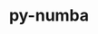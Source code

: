 ---
title: "py-numba"
layout: cache
categories: [package, develop]
meta: {"compilers": ["gcc@=11.1.0", "gcc@=11.4.0", "gcc@=9.4.0", "oneapi@=2024.2.1"], "num_specs": 73, "num_specs_by_stack": {"data-vis-sdk": 8, "e4s": 33, "e4s-neoverse_v1": 5, "e4s-oneapi": 13, "e4s-power": 4, "e4s-rocm-external": 8, "root": 73}, "oss": ["ubuntu20.04", "ubuntu22.04"], "platforms": ["linux"], "stacks": ["data-vis-sdk", "e4s", "e4s-neoverse_v1", "e4s-oneapi", "e4s-power", "e4s-rocm-external", "root"], "targets": ["neoverse_v1", "ppc64le", "x86_64_v3"], "versions": ["0.58.1", "0.59.1", "0.60.0", "0.61.0"]}
spec_details: [{"compiler": "oneapi@=2024.2.1", "hash": "246lorewfxpikorvuvvnbfcu3w3adtli", "os": "ubuntu22.04", "platform": "linux", "size": "-", "stacks": ["e4s-oneapi", "root"], "tarball": "https://binaries.spack.io/develop/build_cache/linux-ubuntu22.04-x86_64_v3/oneapi-2024.2.1/py-numba-0.59.1/linux-ubuntu22.04-x86_64_v3-oneapi-2024.2.1-py-numba-0.59.1-246lorewfxpikorvuvvnbfcu3w3adtli.spack", "target": "x86_64_v3", "variants": ["build_system=python_pip", "~tbb"], "versions": ["0.59.1"]}, {"compiler": "gcc@=11.4.0", "hash": "2k6lxvyw4n3txwoqdb7vlgmz3qidkjbe", "os": "ubuntu22.04", "platform": "linux", "size": "-", "stacks": ["e4s", "root"], "tarball": "https://binaries.spack.io/develop/build_cache/linux-ubuntu22.04-x86_64_v3/gcc-11.4.0/py-numba-0.59.1/linux-ubuntu22.04-x86_64_v3-gcc-11.4.0-py-numba-0.59.1-2k6lxvyw4n3txwoqdb7vlgmz3qidkjbe.spack", "target": "x86_64_v3", "variants": ["build_system=python_pip", "~tbb"], "versions": ["0.59.1"]}, {"compiler": "gcc@=11.4.0", "hash": "2ty75atjrqy4rhf6juzupgeku6f75do5", "os": "ubuntu22.04", "platform": "linux", "size": "-", "stacks": ["e4s-neoverse_v1", "root"], "tarball": "https://binaries.spack.io/develop/build_cache/linux-ubuntu22.04-neoverse_v1/gcc-11.4.0/py-numba-0.58.1/linux-ubuntu22.04-neoverse_v1-gcc-11.4.0-py-numba-0.58.1-2ty75atjrqy4rhf6juzupgeku6f75do5.spack", "target": "neoverse_v1", "variants": ["build_system=python_pip", "~tbb"], "versions": ["0.58.1"]}, {"compiler": "gcc@=11.4.0", "hash": "42k4iob33xjwpqktumfue4vh4fzddjqx", "os": "ubuntu22.04", "platform": "linux", "size": "-", "stacks": ["e4s", "root"], "tarball": "https://binaries.spack.io/develop/build_cache/linux-ubuntu22.04-x86_64_v3/gcc-11.4.0/py-numba-0.61.0/linux-ubuntu22.04-x86_64_v3-gcc-11.4.0-py-numba-0.61.0-42k4iob33xjwpqktumfue4vh4fzddjqx.spack", "target": "x86_64_v3", "variants": ["build_system=python_pip", "~tbb"], "versions": ["0.61.0"]}, {"compiler": "gcc@=11.4.0", "hash": "4axxputy275go7wlfkcawxizboxwz4h4", "os": "ubuntu22.04", "platform": "linux", "size": "-", "stacks": ["e4s", "root"], "tarball": "https://binaries.spack.io/develop/build_cache/linux-ubuntu22.04-x86_64_v3/gcc-11.4.0/py-numba-0.59.1/linux-ubuntu22.04-x86_64_v3-gcc-11.4.0-py-numba-0.59.1-4axxputy275go7wlfkcawxizboxwz4h4.spack", "target": "x86_64_v3", "variants": ["build_system=python_pip", "~tbb"], "versions": ["0.59.1"]}, {"compiler": "oneapi@=2024.2.1", "hash": "4btxwos35qhf4afcmxctpjvxzqn342tc", "os": "ubuntu22.04", "platform": "linux", "size": "-", "stacks": ["e4s-oneapi", "root"], "tarball": "https://binaries.spack.io/develop/build_cache/linux-ubuntu22.04-x86_64_v3/oneapi-2024.2.1/py-numba-0.59.1/linux-ubuntu22.04-x86_64_v3-oneapi-2024.2.1-py-numba-0.59.1-4btxwos35qhf4afcmxctpjvxzqn342tc.spack", "target": "x86_64_v3", "variants": ["build_system=python_pip", "~tbb"], "versions": ["0.59.1"]}, {"compiler": "gcc@=11.4.0", "hash": "4q2zcrkxmm6hklqeamdkv2rj4lgtepyt", "os": "ubuntu22.04", "platform": "linux", "size": "-", "stacks": ["e4s-rocm-external", "root"], "tarball": "https://binaries.spack.io/develop/build_cache/linux-ubuntu22.04-x86_64_v3/gcc-11.4.0/py-numba-0.59.1/linux-ubuntu22.04-x86_64_v3-gcc-11.4.0-py-numba-0.59.1-4q2zcrkxmm6hklqeamdkv2rj4lgtepyt.spack", "target": "x86_64_v3", "variants": ["build_system=python_pip", "~tbb"], "versions": ["0.59.1"]}, {"compiler": "gcc@=11.4.0", "hash": "4sgdmdu4pzu7j2mozjvic3rfr5hdj6cl", "os": "ubuntu22.04", "platform": "linux", "size": "-", "stacks": ["e4s", "root"], "tarball": "https://binaries.spack.io/develop/build_cache/linux-ubuntu22.04-x86_64_v3/gcc-11.4.0/py-numba-0.59.1/linux-ubuntu22.04-x86_64_v3-gcc-11.4.0-py-numba-0.59.1-4sgdmdu4pzu7j2mozjvic3rfr5hdj6cl.spack", "target": "x86_64_v3", "variants": ["build_system=python_pip", "~tbb"], "versions": ["0.59.1"]}, {"compiler": "gcc@=11.4.0", "hash": "4wpjetzwto3ebiz4vxib56bs4d27nnff", "os": "ubuntu22.04", "platform": "linux", "size": "-", "stacks": ["e4s", "root"], "tarball": "https://binaries.spack.io/develop/build_cache/linux-ubuntu22.04-x86_64_v3/gcc-11.4.0/py-numba-0.59.1/linux-ubuntu22.04-x86_64_v3-gcc-11.4.0-py-numba-0.59.1-4wpjetzwto3ebiz4vxib56bs4d27nnff.spack", "target": "x86_64_v3", "variants": ["build_system=python_pip", "~tbb"], "versions": ["0.59.1"]}, {"compiler": "oneapi@=2024.2.1", "hash": "4wysivelluzwbf44xdjyb5vinevvchrc", "os": "ubuntu22.04", "platform": "linux", "size": "-", "stacks": ["e4s-oneapi", "root"], "tarball": "https://binaries.spack.io/develop/build_cache/linux-ubuntu22.04-x86_64_v3/oneapi-2024.2.1/py-numba-0.59.1/linux-ubuntu22.04-x86_64_v3-oneapi-2024.2.1-py-numba-0.59.1-4wysivelluzwbf44xdjyb5vinevvchrc.spack", "target": "x86_64_v3", "variants": ["build_system=python_pip", "~tbb"], "versions": ["0.59.1"]}, {"compiler": "gcc@=11.4.0", "hash": "54qgnqi6vcvuxqhaqrr74ayenmurligl", "os": "ubuntu22.04", "platform": "linux", "size": "-", "stacks": ["e4s", "root"], "tarball": "https://binaries.spack.io/develop/build_cache/linux-ubuntu22.04-x86_64_v3/gcc-11.4.0/py-numba-0.61.0/linux-ubuntu22.04-x86_64_v3-gcc-11.4.0-py-numba-0.61.0-54qgnqi6vcvuxqhaqrr74ayenmurligl.spack", "target": "x86_64_v3", "variants": ["build_system=python_pip", "~tbb"], "versions": ["0.61.0"]}, {"compiler": "gcc@=11.4.0", "hash": "5acbxch5vtoc7l2rtmlawj5hu7ht4row", "os": "ubuntu22.04", "platform": "linux", "size": "-", "stacks": ["e4s-neoverse_v1", "root"], "tarball": "https://binaries.spack.io/develop/build_cache/linux-ubuntu22.04-neoverse_v1/gcc-11.4.0/py-numba-0.58.1/linux-ubuntu22.04-neoverse_v1-gcc-11.4.0-py-numba-0.58.1-5acbxch5vtoc7l2rtmlawj5hu7ht4row.spack", "target": "neoverse_v1", "variants": ["build_system=python_pip", "~tbb"], "versions": ["0.58.1"]}, {"compiler": "gcc@=11.1.0", "hash": "5cihojsbt2zadwdsatrizulzpgyhysyd", "os": "ubuntu20.04", "platform": "linux", "size": "-", "stacks": ["data-vis-sdk", "root"], "tarball": "https://binaries.spack.io/develop/build_cache/linux-ubuntu20.04-x86_64_v3/gcc-11.1.0/py-numba-0.59.1/linux-ubuntu20.04-x86_64_v3-gcc-11.1.0-py-numba-0.59.1-5cihojsbt2zadwdsatrizulzpgyhysyd.spack", "target": "x86_64_v3", "variants": ["build_system=python_pip", "~tbb"], "versions": ["0.59.1"]}, {"compiler": "gcc@=11.1.0", "hash": "5gi5jk6b3u7agro65qrpe7p4xwvfrmuf", "os": "ubuntu20.04", "platform": "linux", "size": "-", "stacks": ["data-vis-sdk", "root"], "tarball": "https://binaries.spack.io/develop/build_cache/linux-ubuntu20.04-x86_64_v3/gcc-11.1.0/py-numba-0.59.1/linux-ubuntu20.04-x86_64_v3-gcc-11.1.0-py-numba-0.59.1-5gi5jk6b3u7agro65qrpe7p4xwvfrmuf.spack", "target": "x86_64_v3", "variants": ["build_system=python_pip", "~tbb"], "versions": ["0.59.1"]}, {"compiler": "oneapi@=2024.2.1", "hash": "5y3ylv63tjdygadylxnqtw4xdmhf7yvm", "os": "ubuntu22.04", "platform": "linux", "size": "-", "stacks": ["e4s-oneapi", "root"], "tarball": "https://binaries.spack.io/develop/build_cache/linux-ubuntu22.04-x86_64_v3/oneapi-2024.2.1/py-numba-0.59.1/linux-ubuntu22.04-x86_64_v3-oneapi-2024.2.1-py-numba-0.59.1-5y3ylv63tjdygadylxnqtw4xdmhf7yvm.spack", "target": "x86_64_v3", "variants": ["build_system=python_pip", "~tbb"], "versions": ["0.59.1"]}, {"compiler": "gcc@=11.4.0", "hash": "6j3ix3c5sfzk23wjea5mnlr74pgth5nc", "os": "ubuntu22.04", "platform": "linux", "size": "-", "stacks": ["e4s-rocm-external", "root"], "tarball": "https://binaries.spack.io/develop/build_cache/linux-ubuntu22.04-x86_64_v3/gcc-11.4.0/py-numba-0.59.1/linux-ubuntu22.04-x86_64_v3-gcc-11.4.0-py-numba-0.59.1-6j3ix3c5sfzk23wjea5mnlr74pgth5nc.spack", "target": "x86_64_v3", "variants": ["build_system=python_pip", "~tbb"], "versions": ["0.59.1"]}, {"compiler": "gcc@=11.4.0", "hash": "6pzdt4exw24sijoeqersfh2fajjhkfub", "os": "ubuntu22.04", "platform": "linux", "size": "-", "stacks": ["e4s", "root"], "tarball": "https://binaries.spack.io/develop/build_cache/linux-ubuntu22.04-x86_64_v3/gcc-11.4.0/py-numba-0.61.0/linux-ubuntu22.04-x86_64_v3-gcc-11.4.0-py-numba-0.61.0-6pzdt4exw24sijoeqersfh2fajjhkfub.spack", "target": "x86_64_v3", "variants": ["build_system=python_pip", "~tbb"], "versions": ["0.61.0"]}, {"compiler": "gcc@=11.4.0", "hash": "77ktooxgfwjf7teersf22d6ox3fqauny", "os": "ubuntu22.04", "platform": "linux", "size": "-", "stacks": ["e4s", "root"], "tarball": "https://binaries.spack.io/develop/build_cache/linux-ubuntu22.04-x86_64_v3/gcc-11.4.0/py-numba-0.61.0/linux-ubuntu22.04-x86_64_v3-gcc-11.4.0-py-numba-0.61.0-77ktooxgfwjf7teersf22d6ox3fqauny.spack", "target": "x86_64_v3", "variants": ["build_system=python_pip", "~tbb"], "versions": ["0.61.0"]}, {"compiler": "gcc@=11.4.0", "hash": "7wxoe3rxqduhk27xap23ynfhnkui4t6d", "os": "ubuntu22.04", "platform": "linux", "size": "-", "stacks": ["e4s", "root"], "tarball": "https://binaries.spack.io/develop/build_cache/linux-ubuntu22.04-x86_64_v3/gcc-11.4.0/py-numba-0.59.1/linux-ubuntu22.04-x86_64_v3-gcc-11.4.0-py-numba-0.59.1-7wxoe3rxqduhk27xap23ynfhnkui4t6d.spack", "target": "x86_64_v3", "variants": ["build_system=python_pip", "~tbb"], "versions": ["0.59.1"]}, {"compiler": "oneapi@=2024.2.1", "hash": "bia53simyao3yclhhwsmtpahdty3dq4r", "os": "ubuntu22.04", "platform": "linux", "size": "-", "stacks": ["e4s-oneapi", "root"], "tarball": "https://binaries.spack.io/develop/build_cache/linux-ubuntu22.04-x86_64_v3/oneapi-2024.2.1/py-numba-0.59.1/linux-ubuntu22.04-x86_64_v3-oneapi-2024.2.1-py-numba-0.59.1-bia53simyao3yclhhwsmtpahdty3dq4r.spack", "target": "x86_64_v3", "variants": ["build_system=python_pip", "~tbb"], "versions": ["0.59.1"]}, {"compiler": "gcc@=11.4.0", "hash": "bqcy6noumbvp5gqzhdolmvyvf6gmmmcb", "os": "ubuntu22.04", "platform": "linux", "size": "-", "stacks": ["e4s", "root"], "tarball": "https://binaries.spack.io/develop/build_cache/linux-ubuntu22.04-x86_64_v3/gcc-11.4.0/py-numba-0.59.1/linux-ubuntu22.04-x86_64_v3-gcc-11.4.0-py-numba-0.59.1-bqcy6noumbvp5gqzhdolmvyvf6gmmmcb.spack", "target": "x86_64_v3", "variants": ["build_system=python_pip", "~tbb"], "versions": ["0.59.1"]}, {"compiler": "gcc@=11.4.0", "hash": "ctbs6oy2pcacet6qjoabsmjqyh7aj2d2", "os": "ubuntu22.04", "platform": "linux", "size": "-", "stacks": ["e4s", "root"], "tarball": "https://binaries.spack.io/develop/build_cache/linux-ubuntu22.04-x86_64_v3/gcc-11.4.0/py-numba-0.59.1/linux-ubuntu22.04-x86_64_v3-gcc-11.4.0-py-numba-0.59.1-ctbs6oy2pcacet6qjoabsmjqyh7aj2d2.spack", "target": "x86_64_v3", "variants": ["build_system=python_pip", "~tbb"], "versions": ["0.59.1"]}, {"compiler": "gcc@=11.1.0", "hash": "d2vtcw5l6wlsnzr4cpi6amvujnmusev5", "os": "ubuntu20.04", "platform": "linux", "size": "-", "stacks": ["root"], "tarball": "https://binaries.spack.io/develop/build_cache/linux-ubuntu20.04-x86_64_v3/gcc-11.1.0/py-numba-0.59.1/linux-ubuntu20.04-x86_64_v3-gcc-11.1.0-py-numba-0.59.1-d2vtcw5l6wlsnzr4cpi6amvujnmusev5.spack", "target": "x86_64_v3", "variants": ["build_system=python_pip", "~tbb"], "versions": ["0.59.1"]}, {"compiler": "oneapi@=2024.2.1", "hash": "dakpr7rvkmw4rhlsy5bu2msdanutdhyv", "os": "ubuntu22.04", "platform": "linux", "size": "-", "stacks": ["e4s-oneapi", "root"], "tarball": "https://binaries.spack.io/develop/build_cache/linux-ubuntu22.04-x86_64_v3/oneapi-2024.2.1/py-numba-0.59.1/linux-ubuntu22.04-x86_64_v3-oneapi-2024.2.1-py-numba-0.59.1-dakpr7rvkmw4rhlsy5bu2msdanutdhyv.spack", "target": "x86_64_v3", "variants": ["build_system=python_pip", "~tbb"], "versions": ["0.59.1"]}, {"compiler": "gcc@=11.4.0", "hash": "diqb7oawuofpoxnfadvktbx3boxoprqr", "os": "ubuntu22.04", "platform": "linux", "size": "-", "stacks": ["e4s", "root"], "tarball": "https://binaries.spack.io/develop/build_cache/linux-ubuntu22.04-x86_64_v3/gcc-11.4.0/py-numba-0.59.1/linux-ubuntu22.04-x86_64_v3-gcc-11.4.0-py-numba-0.59.1-diqb7oawuofpoxnfadvktbx3boxoprqr.spack", "target": "x86_64_v3", "variants": ["build_system=python_pip", "~tbb"], "versions": ["0.59.1"]}, {"compiler": "gcc@=11.4.0", "hash": "dshvl5xnqfbecl4zhyj7a2na67v554bn", "os": "ubuntu22.04", "platform": "linux", "size": "-", "stacks": ["e4s", "root"], "tarball": "https://binaries.spack.io/develop/build_cache/linux-ubuntu22.04-x86_64_v3/gcc-11.4.0/py-numba-0.59.1/linux-ubuntu22.04-x86_64_v3-gcc-11.4.0-py-numba-0.59.1-dshvl5xnqfbecl4zhyj7a2na67v554bn.spack", "target": "x86_64_v3", "variants": ["build_system=python_pip", "~tbb"], "versions": ["0.59.1"]}, {"compiler": "gcc@=11.1.0", "hash": "dsxsi2evkgcaxhokcde3glwka6uex6bu", "os": "ubuntu20.04", "platform": "linux", "size": "-", "stacks": ["data-vis-sdk", "root"], "tarball": "https://binaries.spack.io/develop/build_cache/linux-ubuntu20.04-x86_64_v3/gcc-11.1.0/py-numba-0.59.1/linux-ubuntu20.04-x86_64_v3-gcc-11.1.0-py-numba-0.59.1-dsxsi2evkgcaxhokcde3glwka6uex6bu.spack", "target": "x86_64_v3", "variants": ["build_system=python_pip", "~tbb"], "versions": ["0.59.1"]}, {"compiler": "oneapi@=2024.2.1", "hash": "dxuhewxbwentd5e3qpygmleo2pmaisq4", "os": "ubuntu22.04", "platform": "linux", "size": "-", "stacks": ["e4s-oneapi", "root"], "tarball": "https://binaries.spack.io/develop/build_cache/linux-ubuntu22.04-x86_64_v3/oneapi-2024.2.1/py-numba-0.59.1/linux-ubuntu22.04-x86_64_v3-oneapi-2024.2.1-py-numba-0.59.1-dxuhewxbwentd5e3qpygmleo2pmaisq4.spack", "target": "x86_64_v3", "variants": ["build_system=python_pip", "~tbb"], "versions": ["0.59.1"]}, {"compiler": "gcc@=11.4.0", "hash": "e4vju6obualkuphybn4gybfuzm6omc33", "os": "ubuntu22.04", "platform": "linux", "size": "-", "stacks": ["e4s-neoverse_v1", "root"], "tarball": "https://binaries.spack.io/develop/build_cache/linux-ubuntu22.04-neoverse_v1/gcc-11.4.0/py-numba-0.58.1/linux-ubuntu22.04-neoverse_v1-gcc-11.4.0-py-numba-0.58.1-e4vju6obualkuphybn4gybfuzm6omc33.spack", "target": "neoverse_v1", "variants": ["build_system=python_pip", "~tbb"], "versions": ["0.58.1"]}, {"compiler": "gcc@=11.4.0", "hash": "ee5jyyfmu36aitqw2aj2bl477lrt47ed", "os": "ubuntu22.04", "platform": "linux", "size": "-", "stacks": ["e4s", "root"], "tarball": "https://binaries.spack.io/develop/build_cache/linux-ubuntu22.04-x86_64_v3/gcc-11.4.0/py-numba-0.59.1/linux-ubuntu22.04-x86_64_v3-gcc-11.4.0-py-numba-0.59.1-ee5jyyfmu36aitqw2aj2bl477lrt47ed.spack", "target": "x86_64_v3", "variants": ["build_system=python_pip", "~tbb"], "versions": ["0.59.1"]}, {"compiler": "gcc@=9.4.0", "hash": "fcvi7ulshbpoxmqszpcy2xkolmdmiwzx", "os": "ubuntu20.04", "platform": "linux", "size": "-", "stacks": ["e4s-power", "root"], "tarball": "https://binaries.spack.io/develop/build_cache/linux-ubuntu20.04-ppc64le/gcc-9.4.0/py-numba-0.59.1/linux-ubuntu20.04-ppc64le-gcc-9.4.0-py-numba-0.59.1-fcvi7ulshbpoxmqszpcy2xkolmdmiwzx.spack", "target": "ppc64le", "variants": ["build_system=python_pip", "~tbb"], "versions": ["0.59.1"]}, {"compiler": "gcc@=11.4.0", "hash": "gccajxlant6edmkgn4wunvf63tgignj5", "os": "ubuntu22.04", "platform": "linux", "size": "-", "stacks": ["e4s-neoverse_v1", "root"], "tarball": "https://binaries.spack.io/develop/build_cache/linux-ubuntu22.04-neoverse_v1/gcc-11.4.0/py-numba-0.58.1/linux-ubuntu22.04-neoverse_v1-gcc-11.4.0-py-numba-0.58.1-gccajxlant6edmkgn4wunvf63tgignj5.spack", "target": "neoverse_v1", "variants": ["build_system=python_pip", "~tbb"], "versions": ["0.58.1"]}, {"compiler": "gcc@=9.4.0", "hash": "hp4eovnkjbbhrmmiy7ghmdtzabqg72fu", "os": "ubuntu20.04", "platform": "linux", "size": "-", "stacks": ["e4s-power", "root"], "tarball": "https://binaries.spack.io/develop/build_cache/linux-ubuntu20.04-ppc64le/gcc-9.4.0/py-numba-0.59.1/linux-ubuntu20.04-ppc64le-gcc-9.4.0-py-numba-0.59.1-hp4eovnkjbbhrmmiy7ghmdtzabqg72fu.spack", "target": "ppc64le", "variants": ["build_system=python_pip", "~tbb"], "versions": ["0.59.1"]}, {"compiler": "gcc@=11.1.0", "hash": "hubkh5mfw2zrf777h3jmp5v32sb53424", "os": "ubuntu20.04", "platform": "linux", "size": "-", "stacks": ["data-vis-sdk", "root"], "tarball": "https://binaries.spack.io/develop/build_cache/linux-ubuntu20.04-x86_64_v3/gcc-11.1.0/py-numba-0.59.1/linux-ubuntu20.04-x86_64_v3-gcc-11.1.0-py-numba-0.59.1-hubkh5mfw2zrf777h3jmp5v32sb53424.spack", "target": "x86_64_v3", "variants": ["build_system=python_pip", "~tbb"], "versions": ["0.59.1"]}, {"compiler": "oneapi@=2024.2.1", "hash": "k6nj4ky5csbsd2nmcdbjlpbdnth5pky7", "os": "ubuntu22.04", "platform": "linux", "size": "-", "stacks": ["e4s-oneapi", "root"], "tarball": "https://binaries.spack.io/develop/build_cache/linux-ubuntu22.04-x86_64_v3/oneapi-2024.2.1/py-numba-0.59.1/linux-ubuntu22.04-x86_64_v3-oneapi-2024.2.1-py-numba-0.59.1-k6nj4ky5csbsd2nmcdbjlpbdnth5pky7.spack", "target": "x86_64_v3", "variants": ["build_system=python_pip", "~tbb"], "versions": ["0.59.1"]}, {"compiler": "gcc@=9.4.0", "hash": "kqtbztbjuo6ducvslfolzonmghfvmyzq", "os": "ubuntu20.04", "platform": "linux", "size": "-", "stacks": ["e4s-power", "root"], "tarball": "https://binaries.spack.io/develop/build_cache/linux-ubuntu20.04-ppc64le/gcc-9.4.0/py-numba-0.60.0/linux-ubuntu20.04-ppc64le-gcc-9.4.0-py-numba-0.60.0-kqtbztbjuo6ducvslfolzonmghfvmyzq.spack", "target": "ppc64le", "variants": ["build_system=python_pip", "~tbb"], "versions": ["0.60.0"]}, {"compiler": "gcc@=11.4.0", "hash": "kyido336e2ai7yvhjunqz6m22hwycfbf", "os": "ubuntu22.04", "platform": "linux", "size": "-", "stacks": ["e4s", "root"], "tarball": "https://binaries.spack.io/develop/build_cache/linux-ubuntu22.04-x86_64_v3/gcc-11.4.0/py-numba-0.61.0/linux-ubuntu22.04-x86_64_v3-gcc-11.4.0-py-numba-0.61.0-kyido336e2ai7yvhjunqz6m22hwycfbf.spack", "target": "x86_64_v3", "variants": ["build_system=python_pip", "~tbb"], "versions": ["0.61.0"]}, {"compiler": "gcc@=11.4.0", "hash": "liwzwgo5wgwuocogxfjv75nc7dofvy2r", "os": "ubuntu22.04", "platform": "linux", "size": "-", "stacks": ["e4s", "root"], "tarball": "https://binaries.spack.io/develop/build_cache/linux-ubuntu22.04-x86_64_v3/gcc-11.4.0/py-numba-0.59.1/linux-ubuntu22.04-x86_64_v3-gcc-11.4.0-py-numba-0.59.1-liwzwgo5wgwuocogxfjv75nc7dofvy2r.spack", "target": "x86_64_v3", "variants": ["build_system=python_pip", "~tbb"], "versions": ["0.59.1"]}, {"compiler": "gcc@=11.4.0", "hash": "lkd6nzto26u7tflcpm3g7d3wbfaik73d", "os": "ubuntu22.04", "platform": "linux", "size": "-", "stacks": ["e4s", "root"], "tarball": "https://binaries.spack.io/develop/build_cache/linux-ubuntu22.04-x86_64_v3/gcc-11.4.0/py-numba-0.59.1/linux-ubuntu22.04-x86_64_v3-gcc-11.4.0-py-numba-0.59.1-lkd6nzto26u7tflcpm3g7d3wbfaik73d.spack", "target": "x86_64_v3", "variants": ["build_system=python_pip", "~tbb"], "versions": ["0.59.1"]}, {"compiler": "oneapi@=2024.2.1", "hash": "lp4vsbg4mt245zqh6oggpxavcitvjvps", "os": "ubuntu22.04", "platform": "linux", "size": "-", "stacks": ["e4s-oneapi", "root"], "tarball": "https://binaries.spack.io/develop/build_cache/linux-ubuntu22.04-x86_64_v3/oneapi-2024.2.1/py-numba-0.59.1/linux-ubuntu22.04-x86_64_v3-oneapi-2024.2.1-py-numba-0.59.1-lp4vsbg4mt245zqh6oggpxavcitvjvps.spack", "target": "x86_64_v3", "variants": ["build_system=python_pip", "~tbb"], "versions": ["0.59.1"]}, {"compiler": "gcc@=11.4.0", "hash": "lvnhul4sd37fkq3wegwz4enegqbn5mce", "os": "ubuntu22.04", "platform": "linux", "size": "-", "stacks": ["e4s", "root"], "tarball": "https://binaries.spack.io/develop/build_cache/linux-ubuntu22.04-x86_64_v3/gcc-11.4.0/py-numba-0.59.1/linux-ubuntu22.04-x86_64_v3-gcc-11.4.0-py-numba-0.59.1-lvnhul4sd37fkq3wegwz4enegqbn5mce.spack", "target": "x86_64_v3", "variants": ["build_system=python_pip", "~tbb"], "versions": ["0.59.1"]}, {"compiler": "gcc@=11.4.0", "hash": "m4h3vknff5zq3bxbhxivp6orrywqs2no", "os": "ubuntu22.04", "platform": "linux", "size": "-", "stacks": ["e4s", "root"], "tarball": "https://binaries.spack.io/develop/build_cache/linux-ubuntu22.04-x86_64_v3/gcc-11.4.0/py-numba-0.59.1/linux-ubuntu22.04-x86_64_v3-gcc-11.4.0-py-numba-0.59.1-m4h3vknff5zq3bxbhxivp6orrywqs2no.spack", "target": "x86_64_v3", "variants": ["build_system=python_pip", "~tbb"], "versions": ["0.59.1"]}, {"compiler": "gcc@=11.1.0", "hash": "mcwdi6h3v7mksvel5qiwmxeu3v5iuaup", "os": "ubuntu20.04", "platform": "linux", "size": "-", "stacks": ["data-vis-sdk", "root"], "tarball": "https://binaries.spack.io/develop/build_cache/linux-ubuntu20.04-x86_64_v3/gcc-11.1.0/py-numba-0.59.1/linux-ubuntu20.04-x86_64_v3-gcc-11.1.0-py-numba-0.59.1-mcwdi6h3v7mksvel5qiwmxeu3v5iuaup.spack", "target": "x86_64_v3", "variants": ["build_system=python_pip", "~tbb"], "versions": ["0.59.1"]}, {"compiler": "gcc@=11.4.0", "hash": "midqvne4ooraqnf2liqklm4wbctzqi6a", "os": "ubuntu22.04", "platform": "linux", "size": "-", "stacks": ["e4s", "root"], "tarball": "https://binaries.spack.io/develop/build_cache/linux-ubuntu22.04-x86_64_v3/gcc-11.4.0/py-numba-0.61.0/linux-ubuntu22.04-x86_64_v3-gcc-11.4.0-py-numba-0.61.0-midqvne4ooraqnf2liqklm4wbctzqi6a.spack", "target": "x86_64_v3", "variants": ["build_system=python_pip", "~tbb"], "versions": ["0.61.0"]}, {"compiler": "gcc@=11.4.0", "hash": "o5crdwqcaxoqjlmpl6w76yzcueyk2kho", "os": "ubuntu22.04", "platform": "linux", "size": "-", "stacks": ["e4s", "root"], "tarball": "https://binaries.spack.io/develop/build_cache/linux-ubuntu22.04-x86_64_v3/gcc-11.4.0/py-numba-0.61.0/linux-ubuntu22.04-x86_64_v3-gcc-11.4.0-py-numba-0.61.0-o5crdwqcaxoqjlmpl6w76yzcueyk2kho.spack", "target": "x86_64_v3", "variants": ["build_system=python_pip", "~tbb"], "versions": ["0.61.0"]}, {"compiler": "gcc@=11.4.0", "hash": "o5suwuer5blbdjnybmqg2ajjxk4ly6md", "os": "ubuntu22.04", "platform": "linux", "size": "-", "stacks": ["e4s", "root"], "tarball": "https://binaries.spack.io/develop/build_cache/linux-ubuntu22.04-x86_64_v3/gcc-11.4.0/py-numba-0.61.0/linux-ubuntu22.04-x86_64_v3-gcc-11.4.0-py-numba-0.61.0-o5suwuer5blbdjnybmqg2ajjxk4ly6md.spack", "target": "x86_64_v3", "variants": ["build_system=python_pip", "~tbb"], "versions": ["0.61.0"]}, {"compiler": "gcc@=11.4.0", "hash": "okkfsot7gzvkcfpqzv4atrlzjb54x3yk", "os": "ubuntu22.04", "platform": "linux", "size": "-", "stacks": ["e4s-neoverse_v1", "root"], "tarball": "https://binaries.spack.io/develop/build_cache/linux-ubuntu22.04-neoverse_v1/gcc-11.4.0/py-numba-0.58.1/linux-ubuntu22.04-neoverse_v1-gcc-11.4.0-py-numba-0.58.1-okkfsot7gzvkcfpqzv4atrlzjb54x3yk.spack", "target": "neoverse_v1", "variants": ["build_system=python_pip", "~tbb"], "versions": ["0.58.1"]}, {"compiler": "gcc@=11.4.0", "hash": "oqtzfqgyneqvhnki42i76wmrz74im4el", "os": "ubuntu22.04", "platform": "linux", "size": "-", "stacks": ["root"], "tarball": "https://binaries.spack.io/develop/build_cache/linux-ubuntu22.04-x86_64_v3/gcc-11.4.0/py-numba-0.61.0/linux-ubuntu22.04-x86_64_v3-gcc-11.4.0-py-numba-0.61.0-oqtzfqgyneqvhnki42i76wmrz74im4el.spack", "target": "x86_64_v3", "variants": ["build_system=python_pip", "~tbb"], "versions": ["0.61.0"]}, {"compiler": "oneapi@=2024.2.1", "hash": "p52drauobfrjt4niukfln3uev7qxdbhl", "os": "ubuntu22.04", "platform": "linux", "size": "-", "stacks": ["e4s-oneapi", "root"], "tarball": "https://binaries.spack.io/develop/build_cache/linux-ubuntu22.04-x86_64_v3/oneapi-2024.2.1/py-numba-0.59.1/linux-ubuntu22.04-x86_64_v3-oneapi-2024.2.1-py-numba-0.59.1-p52drauobfrjt4niukfln3uev7qxdbhl.spack", "target": "x86_64_v3", "variants": ["build_system=python_pip", "~tbb"], "versions": ["0.59.1"]}, {"compiler": "gcc@=11.1.0", "hash": "qhvwcsrkb7qupf2jnqvr64dvz2wqjmpq", "os": "ubuntu20.04", "platform": "linux", "size": "-", "stacks": ["data-vis-sdk", "root"], "tarball": "https://binaries.spack.io/develop/build_cache/linux-ubuntu20.04-x86_64_v3/gcc-11.1.0/py-numba-0.59.1/linux-ubuntu20.04-x86_64_v3-gcc-11.1.0-py-numba-0.59.1-qhvwcsrkb7qupf2jnqvr64dvz2wqjmpq.spack", "target": "x86_64_v3", "variants": ["build_system=python_pip", "~tbb"], "versions": ["0.59.1"]}, {"compiler": "oneapi@=2024.2.1", "hash": "r2h4a6g3mnaatanzoomnl24fdtfv4wkn", "os": "ubuntu22.04", "platform": "linux", "size": "-", "stacks": ["e4s-oneapi", "root"], "tarball": "https://binaries.spack.io/develop/build_cache/linux-ubuntu22.04-x86_64_v3/oneapi-2024.2.1/py-numba-0.59.1/linux-ubuntu22.04-x86_64_v3-oneapi-2024.2.1-py-numba-0.59.1-r2h4a6g3mnaatanzoomnl24fdtfv4wkn.spack", "target": "x86_64_v3", "variants": ["build_system=python_pip", "~tbb"], "versions": ["0.59.1"]}, {"compiler": "gcc@=11.4.0", "hash": "r3qt657hrw3extaj7ttxywmdlvpwsgtm", "os": "ubuntu22.04", "platform": "linux", "size": "-", "stacks": ["e4s", "root"], "tarball": "https://binaries.spack.io/develop/build_cache/linux-ubuntu22.04-x86_64_v3/gcc-11.4.0/py-numba-0.59.1/linux-ubuntu22.04-x86_64_v3-gcc-11.4.0-py-numba-0.59.1-r3qt657hrw3extaj7ttxywmdlvpwsgtm.spack", "target": "x86_64_v3", "variants": ["build_system=python_pip", "~tbb"], "versions": ["0.59.1"]}, {"compiler": "gcc@=11.1.0", "hash": "sfagd5eujaeev57vk7zxvvtutxxa4ijh", "os": "ubuntu20.04", "platform": "linux", "size": "-", "stacks": ["data-vis-sdk", "root"], "tarball": "https://binaries.spack.io/develop/build_cache/linux-ubuntu20.04-x86_64_v3/gcc-11.1.0/py-numba-0.59.1/linux-ubuntu20.04-x86_64_v3-gcc-11.1.0-py-numba-0.59.1-sfagd5eujaeev57vk7zxvvtutxxa4ijh.spack", "target": "x86_64_v3", "variants": ["build_system=python_pip", "~tbb"], "versions": ["0.59.1"]}, {"compiler": "gcc@=11.4.0", "hash": "sluigjk4j4yqmrckmmmova2wupxwqsgd", "os": "ubuntu22.04", "platform": "linux", "size": "-", "stacks": ["e4s", "root"], "tarball": "https://binaries.spack.io/develop/build_cache/linux-ubuntu22.04-x86_64_v3/gcc-11.4.0/py-numba-0.59.1/linux-ubuntu22.04-x86_64_v3-gcc-11.4.0-py-numba-0.59.1-sluigjk4j4yqmrckmmmova2wupxwqsgd.spack", "target": "x86_64_v3", "variants": ["build_system=python_pip", "~tbb"], "versions": ["0.59.1"]}, {"compiler": "gcc@=9.4.0", "hash": "ssxoefwr4gahkxbpwmnbmc6tqyxhlh2c", "os": "ubuntu20.04", "platform": "linux", "size": "-", "stacks": ["e4s-power", "root"], "tarball": "https://binaries.spack.io/develop/build_cache/linux-ubuntu20.04-ppc64le/gcc-9.4.0/py-numba-0.60.0/linux-ubuntu20.04-ppc64le-gcc-9.4.0-py-numba-0.60.0-ssxoefwr4gahkxbpwmnbmc6tqyxhlh2c.spack", "target": "ppc64le", "variants": ["build_system=python_pip", "~tbb"], "versions": ["0.60.0"]}, {"compiler": "gcc@=11.4.0", "hash": "swv27w6hzwdcejsko26azxt4pvxqmh4w", "os": "ubuntu22.04", "platform": "linux", "size": "-", "stacks": ["e4s", "root"], "tarball": "https://binaries.spack.io/develop/build_cache/linux-ubuntu22.04-x86_64_v3/gcc-11.4.0/py-numba-0.59.1/linux-ubuntu22.04-x86_64_v3-gcc-11.4.0-py-numba-0.59.1-swv27w6hzwdcejsko26azxt4pvxqmh4w.spack", "target": "x86_64_v3", "variants": ["build_system=python_pip", "~tbb"], "versions": ["0.59.1"]}, {"compiler": "oneapi@=2024.2.1", "hash": "tbh37nwu7bgaw2ucdcbqvuicy5agy6ts", "os": "ubuntu22.04", "platform": "linux", "size": "-", "stacks": ["e4s-oneapi", "root"], "tarball": "https://binaries.spack.io/develop/build_cache/linux-ubuntu22.04-x86_64_v3/oneapi-2024.2.1/py-numba-0.59.1/linux-ubuntu22.04-x86_64_v3-oneapi-2024.2.1-py-numba-0.59.1-tbh37nwu7bgaw2ucdcbqvuicy5agy6ts.spack", "target": "x86_64_v3", "variants": ["build_system=python_pip", "~tbb"], "versions": ["0.59.1"]}, {"compiler": "gcc@=11.4.0", "hash": "tk7bu63v2m5y3r2qvziaxbg7pwaoiqdo", "os": "ubuntu22.04", "platform": "linux", "size": "-", "stacks": ["e4s-rocm-external", "root"], "tarball": "https://binaries.spack.io/develop/build_cache/linux-ubuntu22.04-x86_64_v3/gcc-11.4.0/py-numba-0.59.1/linux-ubuntu22.04-x86_64_v3-gcc-11.4.0-py-numba-0.59.1-tk7bu63v2m5y3r2qvziaxbg7pwaoiqdo.spack", "target": "x86_64_v3", "variants": ["build_system=python_pip", "~tbb"], "versions": ["0.59.1"]}, {"compiler": "gcc@=11.4.0", "hash": "twedcrnkoagqhhr4cibjfop4vgmy6b23", "os": "ubuntu22.04", "platform": "linux", "size": "-", "stacks": ["e4s", "root"], "tarball": "https://binaries.spack.io/develop/build_cache/linux-ubuntu22.04-x86_64_v3/gcc-11.4.0/py-numba-0.59.1/linux-ubuntu22.04-x86_64_v3-gcc-11.4.0-py-numba-0.59.1-twedcrnkoagqhhr4cibjfop4vgmy6b23.spack", "target": "x86_64_v3", "variants": ["build_system=python_pip", "~tbb"], "versions": ["0.59.1"]}, {"compiler": "gcc@=11.4.0", "hash": "u6jjccbrsiiathkbzhpgp3w75z6hp4ci", "os": "ubuntu22.04", "platform": "linux", "size": "-", "stacks": ["e4s-rocm-external", "root"], "tarball": "https://binaries.spack.io/develop/build_cache/linux-ubuntu22.04-x86_64_v3/gcc-11.4.0/py-numba-0.59.1/linux-ubuntu22.04-x86_64_v3-gcc-11.4.0-py-numba-0.59.1-u6jjccbrsiiathkbzhpgp3w75z6hp4ci.spack", "target": "x86_64_v3", "variants": ["build_system=python_pip", "~tbb"], "versions": ["0.59.1"]}, {"compiler": "oneapi@=2024.2.1", "hash": "uad2ven5p3zrbnaj5g75dopwsaksycdn", "os": "ubuntu22.04", "platform": "linux", "size": "-", "stacks": ["e4s-oneapi", "root"], "tarball": "https://binaries.spack.io/develop/build_cache/linux-ubuntu22.04-x86_64_v3/oneapi-2024.2.1/py-numba-0.59.1/linux-ubuntu22.04-x86_64_v3-oneapi-2024.2.1-py-numba-0.59.1-uad2ven5p3zrbnaj5g75dopwsaksycdn.spack", "target": "x86_64_v3", "variants": ["build_system=python_pip", "~tbb"], "versions": ["0.59.1"]}, {"compiler": "gcc@=11.4.0", "hash": "uom5kggyjbnfzc5zpj7llyozskrvtnn2", "os": "ubuntu22.04", "platform": "linux", "size": "-", "stacks": ["e4s-rocm-external", "root"], "tarball": "https://binaries.spack.io/develop/build_cache/linux-ubuntu22.04-x86_64_v3/gcc-11.4.0/py-numba-0.59.1/linux-ubuntu22.04-x86_64_v3-gcc-11.4.0-py-numba-0.59.1-uom5kggyjbnfzc5zpj7llyozskrvtnn2.spack", "target": "x86_64_v3", "variants": ["build_system=python_pip", "~tbb"], "versions": ["0.59.1"]}, {"compiler": "gcc@=11.1.0", "hash": "vo5lakyawntl4sq2awjoc43nnnjxpdxh", "os": "ubuntu20.04", "platform": "linux", "size": "-", "stacks": ["data-vis-sdk", "root"], "tarball": "https://binaries.spack.io/develop/build_cache/linux-ubuntu20.04-x86_64_v3/gcc-11.1.0/py-numba-0.59.1/linux-ubuntu20.04-x86_64_v3-gcc-11.1.0-py-numba-0.59.1-vo5lakyawntl4sq2awjoc43nnnjxpdxh.spack", "target": "x86_64_v3", "variants": ["build_system=python_pip", "~tbb"], "versions": ["0.59.1"]}, {"compiler": "gcc@=11.4.0", "hash": "wswppx3tfsa6jjypuqjw5lhxk7ojkk4b", "os": "ubuntu22.04", "platform": "linux", "size": "-", "stacks": ["e4s", "root"], "tarball": "https://binaries.spack.io/develop/build_cache/linux-ubuntu22.04-x86_64_v3/gcc-11.4.0/py-numba-0.59.1/linux-ubuntu22.04-x86_64_v3-gcc-11.4.0-py-numba-0.59.1-wswppx3tfsa6jjypuqjw5lhxk7ojkk4b.spack", "target": "x86_64_v3", "variants": ["build_system=python_pip", "~tbb"], "versions": ["0.59.1"]}, {"compiler": "gcc@=11.4.0", "hash": "wtohiwjpvpqj2pc7ze4z6vnh2pbixlyp", "os": "ubuntu22.04", "platform": "linux", "size": "-", "stacks": ["e4s", "root"], "tarball": "https://binaries.spack.io/develop/build_cache/linux-ubuntu22.04-x86_64_v3/gcc-11.4.0/py-numba-0.59.1/linux-ubuntu22.04-x86_64_v3-gcc-11.4.0-py-numba-0.59.1-wtohiwjpvpqj2pc7ze4z6vnh2pbixlyp.spack", "target": "x86_64_v3", "variants": ["build_system=python_pip", "~tbb"], "versions": ["0.59.1"]}, {"compiler": "gcc@=11.4.0", "hash": "xmy4g6v3blbz2fuzu2ktfas2sf5osyua", "os": "ubuntu22.04", "platform": "linux", "size": "-", "stacks": ["e4s-rocm-external", "root"], "tarball": "https://binaries.spack.io/develop/build_cache/linux-ubuntu22.04-x86_64_v3/gcc-11.4.0/py-numba-0.59.1/linux-ubuntu22.04-x86_64_v3-gcc-11.4.0-py-numba-0.59.1-xmy4g6v3blbz2fuzu2ktfas2sf5osyua.spack", "target": "x86_64_v3", "variants": ["build_system=python_pip", "~tbb"], "versions": ["0.59.1"]}, {"compiler": "gcc@=11.4.0", "hash": "y2u2exrqswoyu7sflygdpwv6kidjqbem", "os": "ubuntu22.04", "platform": "linux", "size": "-", "stacks": ["e4s", "root"], "tarball": "https://binaries.spack.io/develop/build_cache/linux-ubuntu22.04-x86_64_v3/gcc-11.4.0/py-numba-0.59.1/linux-ubuntu22.04-x86_64_v3-gcc-11.4.0-py-numba-0.59.1-y2u2exrqswoyu7sflygdpwv6kidjqbem.spack", "target": "x86_64_v3", "variants": ["build_system=python_pip", "~tbb"], "versions": ["0.59.1"]}, {"compiler": "gcc@=11.4.0", "hash": "y6nhmqg5extzx2x6mhv3eafxrqxnnrry", "os": "ubuntu22.04", "platform": "linux", "size": "-", "stacks": ["e4s-rocm-external", "root"], "tarball": "https://binaries.spack.io/develop/build_cache/linux-ubuntu22.04-x86_64_v3/gcc-11.4.0/py-numba-0.59.1/linux-ubuntu22.04-x86_64_v3-gcc-11.4.0-py-numba-0.59.1-y6nhmqg5extzx2x6mhv3eafxrqxnnrry.spack", "target": "x86_64_v3", "variants": ["build_system=python_pip", "~tbb"], "versions": ["0.59.1"]}, {"compiler": "gcc@=11.4.0", "hash": "ysyf7gfdvnj6jzuexhr6gwb6uzvodmfo", "os": "ubuntu22.04", "platform": "linux", "size": "-", "stacks": ["e4s-rocm-external", "root"], "tarball": "https://binaries.spack.io/develop/build_cache/linux-ubuntu22.04-x86_64_v3/gcc-11.4.0/py-numba-0.59.1/linux-ubuntu22.04-x86_64_v3-gcc-11.4.0-py-numba-0.59.1-ysyf7gfdvnj6jzuexhr6gwb6uzvodmfo.spack", "target": "x86_64_v3", "variants": ["build_system=python_pip", "~tbb"], "versions": ["0.59.1"]}, {"compiler": "gcc@=11.4.0", "hash": "yykdlepdtnx5xnvn5dskcfm4ckoxzxq4", "os": "ubuntu22.04", "platform": "linux", "size": "-", "stacks": ["e4s", "root"], "tarball": "https://binaries.spack.io/develop/build_cache/linux-ubuntu22.04-x86_64_v3/gcc-11.4.0/py-numba-0.59.1/linux-ubuntu22.04-x86_64_v3-gcc-11.4.0-py-numba-0.59.1-yykdlepdtnx5xnvn5dskcfm4ckoxzxq4.spack", "target": "x86_64_v3", "variants": ["build_system=python_pip", "~tbb"], "versions": ["0.59.1"]}, {"compiler": "gcc@=11.4.0", "hash": "zk4y6fvvorj3h6ddgdxcghcrz3cazyvf", "os": "ubuntu22.04", "platform": "linux", "size": "-", "stacks": ["e4s", "root"], "tarball": "https://binaries.spack.io/develop/build_cache/linux-ubuntu22.04-x86_64_v3/gcc-11.4.0/py-numba-0.59.1/linux-ubuntu22.04-x86_64_v3-gcc-11.4.0-py-numba-0.59.1-zk4y6fvvorj3h6ddgdxcghcrz3cazyvf.spack", "target": "x86_64_v3", "variants": ["build_system=python_pip", "~tbb"], "versions": ["0.59.1"]}, {"compiler": "gcc@=11.4.0", "hash": "zlcopuulsi3g63bpwqtkiaytletmkv7t", "os": "ubuntu22.04", "platform": "linux", "size": "-", "stacks": ["e4s", "root"], "tarball": "https://binaries.spack.io/develop/build_cache/linux-ubuntu22.04-x86_64_v3/gcc-11.4.0/py-numba-0.61.0/linux-ubuntu22.04-x86_64_v3-gcc-11.4.0-py-numba-0.61.0-zlcopuulsi3g63bpwqtkiaytletmkv7t.spack", "target": "x86_64_v3", "variants": ["build_system=python_pip", "~tbb"], "versions": ["0.61.0"]}, {"compiler": "gcc@=11.4.0", "hash": "ztuxayyhagso54bw5jf64sibglo6nk26", "os": "ubuntu22.04", "platform": "linux", "size": "-", "stacks": ["e4s", "root"], "tarball": "https://binaries.spack.io/develop/build_cache/linux-ubuntu22.04-x86_64_v3/gcc-11.4.0/py-numba-0.59.1/linux-ubuntu22.04-x86_64_v3-gcc-11.4.0-py-numba-0.59.1-ztuxayyhagso54bw5jf64sibglo6nk26.spack", "target": "x86_64_v3", "variants": ["build_system=python_pip", "~tbb"], "versions": ["0.59.1"]}]
---